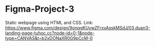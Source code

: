 # Figma-Project-3

Static webpage using HTML and CSS.
Link: https://www.figma.com/design/9onqgKUvwZFrxvAsskMSdJ/03.duan3-landing-page-tuhoc.cc?node-id=0-1&node-type=CANVAS&t=b2xDONaXR0G9pCcM-0
